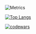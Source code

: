 ![Metrics](https://metrics.lecoq.io/reinbowARA?template=classic&isocalendar=1&base=header,activity,community,repositories,metadata&base.indepth=false&base.hireable=false&base.skip=false&isocalendar=false&isocalendar.duration=half-year&config.timezone=Europe/Moscow&config.display=columns)

[![Top Langs](https://github-readme-stats.vercel.app/api/top-langs/?username=reinbowARA&hide_progress=false&theme=dark)](https://github.com/anuraghazra/github-readme-stats)

[![codewars](https://www.codewars.com/users/reinbowARA/badges/large)](https://www.codewars.com/users/reinbowARA)  
